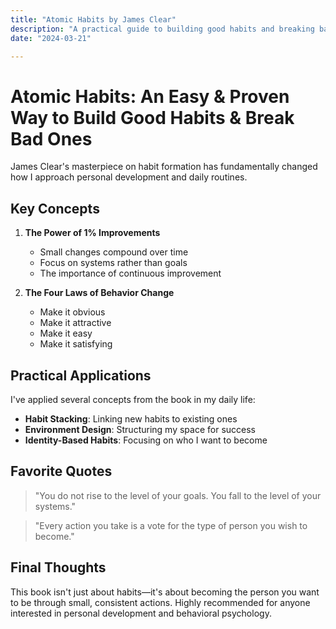 ```yaml
---
title: "Atomic Habits by James Clear"
description: "A practical guide to building good habits and breaking bad ones"
date: "2024-03-21"

---
```


# Atomic Habits: An Easy & Proven Way to Build Good Habits & Break Bad Ones

James Clear's masterpiece on habit formation has fundamentally changed how I approach personal development and daily routines.

## Key Concepts

1. **The Power of 1% Improvements**
   - Small changes compound over time
   - Focus on systems rather than goals
   - The importance of continuous improvement

2. **The Four Laws of Behavior Change**
   - Make it obvious
   - Make it attractive
   - Make it easy
   - Make it satisfying

## Practical Applications

I've applied several concepts from the book in my daily life:

- **Habit Stacking**: Linking new habits to existing ones
- **Environment Design**: Structuring my space for success
- **Identity-Based Habits**: Focusing on who I want to become

## Favorite Quotes

> "You do not rise to the level of your goals. You fall to the level of your systems."

> "Every action you take is a vote for the type of person you wish to become."

## Final Thoughts

This book isn't just about habits—it's about becoming the person you want to be through small, consistent actions. Highly recommended for anyone interested in personal development and behavioral psychology. 